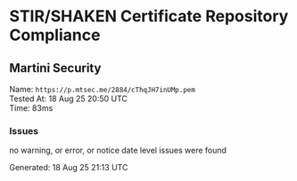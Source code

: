 # STIR/SHAKEN Certificate Repository Compliance

## Martini Security

Name: `https://p.mtsec.me/2884/cThqJH7inUMp.pem`\
Tested At: 18 Aug 25 20:50 UTC\
Time: 83ms

### Issues

no warning, or error, or notice date level issues were found

Generated: 18 Aug 25 21:13 UTC